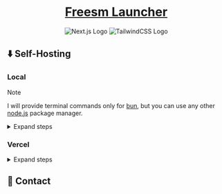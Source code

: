 <div align="center">
  <h1>
    <a href="https://freesmlauncher.windstone.space/">Freesm Launcher</a>
  </h1>
  <img alt="Next.js Logo" src="https://img.shields.io/badge/Next-black?style=for-the-badge&logo=next.js&logoColor=white">
  <img alt="TailwindCSS Logo" src="https://img.shields.io/badge/tailwindcss-%2338B2AC.svg?style=for-the-badge&logo=tailwind-css&logoColor=white">
</div>

## ⬇️ Self-Hosting

### Local

> [!NOTE]
> I will provide terminal commands only for [bun](https://bun.sh/), but you can use any other [node.js](https://nodejs.org/) package manager.

<details>
<summary>Expand steps</summary>

Firstly, you need to clone this repository:

```sh
git clone https://github.com/FreesmTeam/website-freesmlauncher
```

And open it:

```sh
cd website-freesmlauncher
```

Secondly, install all dependencies using next command:

```sh
bun i
```

After that, you can start the project either in development mode:

```sh
bun dev
```

or in production mode:

```sh
bun run build
bun start
```

</details>


### Vercel

<details>
<summary>Expand steps</summary>

Click the button

[![Vercel](https://vercel.com/button)](https://vercel.com/new/clone?s=https%3A%2F%2Fgithub.com%2Fnotwindstone%2Fanisun)

</details>

## 💬 Contact